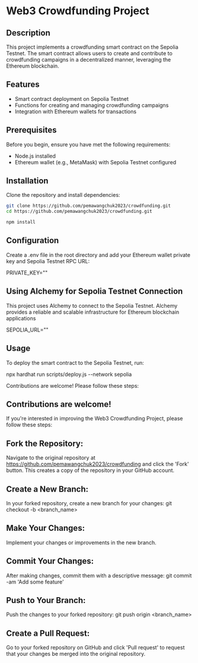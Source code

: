 # Web3 Crowdfunding Project

## Description

This project implements a crowdfunding smart contract on the Sepolia Testnet.
The smart contract allows users to create and contribute to crowdfunding campaigns
in a decentralized manner, leveraging the Ethereum blockchain.

## Features

- Smart contract deployment on Sepolia Testnet
- Functions for creating and managing crowdfunding campaigns
- Integration with Ethereum wallets for transactions

## Prerequisites

Before you begin, ensure you have met the following requirements:

- Node.js installed
- Ethereum wallet (e.g., MetaMask) with Sepolia Testnet configured

## Installation

Clone the repository and install dependencies:

```bash
git clone https://github.com/pemawangchuk2023/crowdfunding.git
cd https://github.com/pemawangchuk2023/crowdfunding.git

npm install
```

## Configuration

Create a .env file in the root directory and add your Ethereum wallet private key
and Sepolia Testnet RPC URL:

PRIVATE_KEY=""

## Using Alchemy for Sepolia Testnet Connection

This project uses Alchemy to connect to the Sepolia Testnet. Alchemy provides a
reliable and scalable infrastructure for Ethereum blockchain applications

SEPOLIA_URL=""


## Usage

To deploy the smart contract to the Sepolia Testnet, run:

npx hardhat run scripts/deploy.js --network sepolia

Contributions are welcome! Please follow these steps:

## Contributions are welcome! 
If you're interested in improving the Web3 Crowdfunding Project, please follow these steps:

## Fork the Repository:
Navigate to the original repository at https://github.com/pemawangchuk2023/crowdfunding and click the 'Fork' button.
This creates a copy of the repository in your GitHub account.
## Create a New Branch:
In your forked repository, create a new branch for your changes:
git checkout -b <branch_name>
## Make Your Changes:
Implement your changes or improvements in the new branch.
## Commit Your Changes:
After making changes, commit them with a descriptive message:
git commit -am 'Add some feature'
## Push to Your Branch:
Push the changes to your forked repository:
git push origin <branch_name>
## Create a Pull Request:
Go to your forked repository on GitHub and click 'Pull request' to request that your changes be merged into the original repository.
